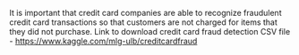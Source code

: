 It is important that credit card companies are able to recognize fraudulent credit card transactions so that customers are not charged for items that they did not purchase.
Link to download credit card fraud detection CSV file - https://www.kaggle.com/mlg-ulb/creditcardfraud
